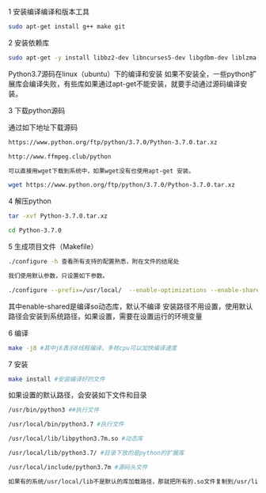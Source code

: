 1 安装编译编译和版本工具
```bash
sudo apt-get install g++ make git
```
2 安装依赖库
```bash
sudo apt-get -y install libbz2-dev libncurses5-dev libgdbm-dev liblzma-dev libsqlite3-dev libssl-dev libreadline6-dev libffi-dev
```
Python3.7源码在linux（ubuntu）下的编译和安装
如果不安装全，一些python扩展库会编译失败，有些库如果通过apt-get不能安装，就要手动通过源码编译安装。

3 下载python源码

通过如下地址下载源码
```bash
https://www.python.org/ftp/python/3.7.0/Python-3.7.0.tar.xz

http://www.ffmpeg.club/python

可以直接用wget下载到系统中，如果wget没有也使用apt-get 安装。

wget https://www.python.org/ftp/python/3.7.0/Python-3.7.0.tar.xz
```
4 解压python
```bash
tar -xvf Python-3.7.0.tar.xz

cd Python-3.7.0
```
5 生成项目文件（Makefile）
```bash
./configure -h 查看所有支持的配置熟悉，附在文件的结尾处

我们使用默认参数，只设置如下参数。

./configure --prefix=/usr/local/  --enable-optimizations --enable-shared
```
其中enable-shared是编译so动态库，默认不编译
安装路径不用设置，使用默认路径会安装到系统路径，如果设置，需要在设置运行的环境变量

6 编译
```bash
make -j8 #其中j8表示8线程编译，多核cpu可以加快编译速度
```
7 安装
```bash
make install #安装编译好的文件
```
如果设置的默认路径，会安装如下文件和目录
```bash
/usr/bin/python3 ##执行文件

/usr/local/bin/python3.7 #执行文件

/usr/local/lib/libpython3.7m.so #动态库

/usr/local/lib/python3.7/ #目录下放的是python的扩展库

/usr/local/include/python3.7m #源码头文件

如果有的系统/usr/local/lib不是默认的库加载路径，那就把所有的.so文件复制到/usr/lib目录下
```